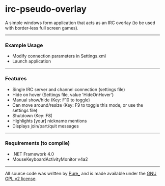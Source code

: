irc-pseudo-overlay
==================
A simple windows form application that acts as an IRC overlay (to be used with
  border-less full screen games).

------------------
### Example Usage
* Modify connection parameters in Settings.xml
* Launch application

------------------
### Features
* Single IRC server and channel connection (settings file)
* Hide on hover (Settings file, value 'HideOnHover')
* Manual show/hide (Key: F10 to toggle)
* Can move around/resize (Key: F9 to toggle this mode, or use the settings file)
* Shutdown (Key: F8)
* Highlights [your] nickname mentions
* Displays join/part/quit messages

------------------
### Requirements (to compile)
* .NET Framework 4.0
* MouseKeyboardActivityMonitor v4a2

------------------

All source code was written by [Pure_](https://github.com/purecs) and is made
available under the [GNU GPL v2 license](http://www.gnu.org/licenses/gpl-2.0.html).
